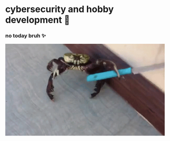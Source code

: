 # cybersecurity and hobby development :closed_lock_with_key:

### no today bruh :sparkles:

<div> 
  <img src="T3LB.gif">
</div>

